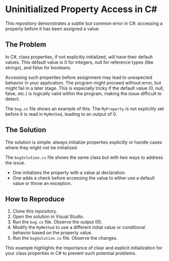 # Uninitialized Property Access in C#

This repository demonstrates a subtle but common error in C#: accessing a property before it has been assigned a value.

## The Problem

In C#, class properties, if not explicitly initialized, will have their default values. This default value is 0 for integers, null for reference types (like strings), and false for booleans.

Accessing such properties before assignment may lead to unexpected behavior in your application.  The program might proceed without error, but might fail in a later stage.   This is especially tricky if the default value (0, null, false, etc.) is logically valid within the program, making the issue difficult to detect.

The `bug.cs` file shows an example of this.  The `MyProperty` is not explicitly set before it is read in `MyMethod`, leading to an output of 0.

## The Solution

The solution is simple: always initialize properties explicitly or handle cases where they might not be initialized.

The `bugSolution.cs` file shows the same class but with two ways to address the issue.
* One initializes the property with a value at declaration.
* One adds a check before accessing the value to either use a default value or throw an exception. 

## How to Reproduce

1. Clone this repository.
2. Open the solution in Visual Studio.
3. Run the `bug.cs` file.  Observe the output (0).
4. Modify the `MyMethod` to use a different initial value or conditional behavior based on the property value. 
5. Run the `bugSolution.cs` file.  Observe the changes.

This example highlights the importance of clear and explicit initialization for your class properties in C# to prevent such potential problems.